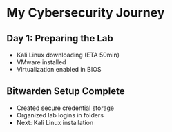 # My Cybersecurity Journey
## Day 1: Preparing the Lab
- Kali Linux downloading (ETA 50min)
- VMware installed
- Virtualization enabled in BIOS
## Bitwarden Setup Complete
- Created secure credential storage
- Organized lab logins in folders
- Next: Kali Linux installation
